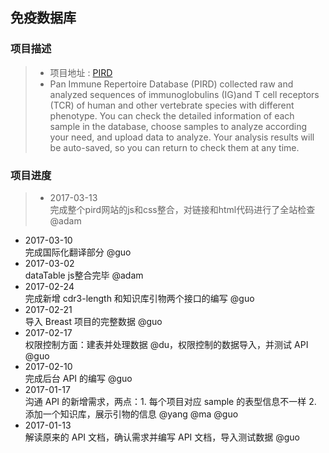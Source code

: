 免疫数据库
------
###  项目描述 <br />
>* 项目地址 : [PIRD](http://172.17.10.19/pird/) <br />
>* Pan Immune Repertoire Database (PIRD) collected raw and analyzed sequences of immunoglobulins (IG)and T cell receptors (TCR)
of human and other vertebrate species with different phenotype. You can check the detailed information of each sample in the 
database, choose samples to analyze according your need, and upload data to analyze. Your analysis results will be auto-saved, 
so you can return to check them at any time.

### 项目进度
>* 2017-03-13  
完成整个pird网站的js和css整合，对链接和html代码进行了全站检查@adam
* 2017-03-10  
完成国际化翻译部分 @guo
* 2017-03-02  
dataTable js整合完毕 @adam
* 2017-02-24  
完成新增 cdr3-length 和知识库引物两个接口的编写 @guo
* 2017-02-21  
导入 Breast 项目的完整数据 @guo
* 2017-02-17  
权限控制方面：建表并处理数据 @du，权限控制的数据导入，并测试 API @guo
* 2017-02-10  
完成后台 API 的编写 @guo
* 2017-01-17  
沟通 API 的新增需求，两点：1. 每个项目对应 sample 的表型信息不一样 2. 添加一个知识库，展示引物的信息 @yang @ma @guo 
* 2017-01-13  
解读原来的 API 文档，确认需求并编写 API 文档，导入测试数据 @guo
 
